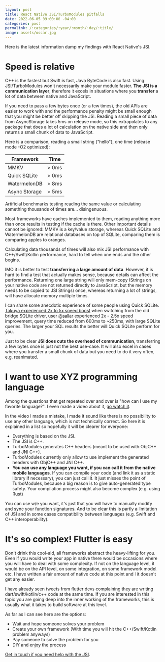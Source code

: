 ```yaml
---
layout: post
title: React Native JSI/TurboModules pitfalls
date: 2022-06-05 09:00:00 -04:00
categories: post
permalink: /:categories/:year/:month/:day/:title/
image: assets/oscar.jpg
---
```


Here is the latest information dump my findings with React Native's JSI.

# Speed is relative

C++ is the fastest but Swift is fast, Java ByteCode is also fast. Using JSI/TurboModules won't necessarily make your module faster. **The JSI is a communication layer**, therefore it excels in situations where you **transfer** a lot of data between native and JavaScript.

If you need to pass a few bytes once (or a few times), the old APIs are easier to work with and the performance penalty might be small enough that you might be better off skipping the JSI. Reading a small piece of data from AsyncStorage takes 5ms on release mode, so this extrapolates to any package that does a lot of calculation on the native side and then only returns a small chunk of data to JavaScript.

Here is a comparison, reading a small string ("hello"), one time (release mode -O2 optimized):

| Framework     | Time  |
| ------------- | ----- |
| MMKV          | > 0ms |
| Quick SQLite  | > 0ms |
| WatermelonDB  | > 8ms |
| Async Storage | > 5ms |

Artificial benchmarks testing reading the same value or calculating something thousands of times are... disingenuous.

Most frameworks have caches implemented to them, reading anything more than once results in testing if the cache is there. Other important details cannot be ignored: MMKV is a key/value storage, whereas Quick SQLite and WatermelonDB are relational databases on top of SQLite, comparing them is comparing apples to oranges.

Calculating data thousands of times will also mix JSI performance with C++/Swift/Kotlin performance, hard to tell when one ends and the other begins.

IMO it is better to test **transferring a large amount of data**. However, it is hard to find a test that actually makes sense, because details can affect the performance. Returning one large string will only mem-copy (Strings on your native code are not returned directly to JavaScript, but the memory needs to be copied to JSI Strings) once, whereas returning a lot of strings, will have allocate memory multiple times.

I can share some anecdotic experience of some people using Quick SQLite. [Takuya experienced 2x to 5x speed boost](https://dev.to/craftzdog/a-performant-way-to-use-pouchdb7-on-react-native-in-2022-24ej) when switching from the old bridge SQLite driver, user [@sallar](https://twitter.com/sallar) experienced 2x - 2.5x speed improvement, query time reduced from 600ms to ~250ms, with large SQLite queries. The larger your SQL results the better will Quick SQLite perform for you.

Just to be clear **JSI does cuts the overhead of communication**, transferring a few bytes once is just not the best use-case. It will also excel in cases where you transfer a small chunk of data but you need to do it very often, e.g. reanimated.

# I want to use XYZ programming language

Among the questions that get repeated over and over is "how can I use my favorite language?". I even made a video about it, [go watch it](https://www.youtube.com/watch?v=_I6bH5_rO2k&t=178s).

In the video I made a mistake, I made it sound like there is no possibility to use any other language, which is not technically correct. So here it is explained in a list so hopefully it will be clearer for everyone:

- Everything is based on the JSI.
- The JSI is C++.
- TurboModules generates C++ headers (meant to be used with ObjC++ and JNI C++).
- TurboModules currently only allow to use implement the generated headers with ObjC++ and JNI C++.
- **You can use any language you want, if you can call it from the native mobile languages**. If you can compile your code (and link it as a static library if necessary), you can just call it. It just misses the point of TurboModules, because a big reason is to give auto-generated type safety. Your compilation process might also become complex (e.g. using Rust)

You can use w/e you want, it's just that you will have to manually modify and sync your function signatures. And to be clear this is partly a limitation of JSI and in some cases compatibility between languages (e.g. Swift and C++ interoperability).

# It's so complex! Flutter is easy

Don't drink this cool-aid, all frameworks abstract the heavy-lifting for you. Even if you would write your app in native there would be occasions where you will have to deal with some complexity. If not on the language level, it would be on the API level, on some integration, on some framework model. etc. I have written a fair amount of native code at this point and I it doesn't get any easier.

I have already seen tweets from flutter devs complaining they are writing dart/swift/kotlin/c++ code at the same time. If you are interested in this topic you are going deep into the inner working of the frameworks, this is usually what it takes to build software at this level.

As far as I can see here are the options:

- Wait and hope someone solves your problem
- Create your own framework (With time you will hit the C++/Swift/Kotlin problem anyways)
- Pay someone to solve the problem for you
- DIY and enjoy the process

[Get in touch if you need help with the JSI](mailto:ospfranco@gmail.com).
